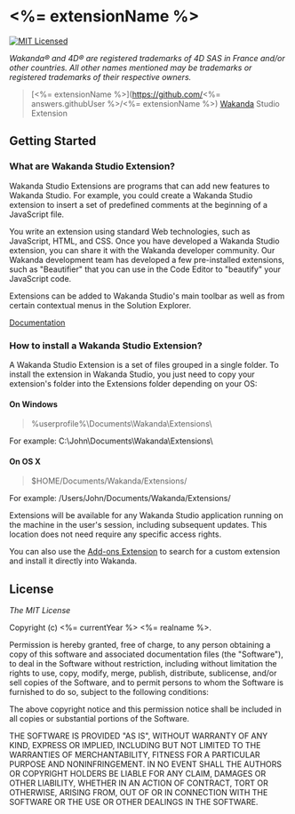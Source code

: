 # <%= extensionName %>
[![MIT Licensed](http://img.shields.io/badge/license-MIT-blue.svg?style=flat)](#license)

*Wakanda® and 4D® are registered trademarks of 4D SAS in France and/or other countries. All other names mentioned may be trademarks or registered trademarks of their respective owners.*

> [<%= extensionName %>](https://github.com/<%= answers.githubUser %>/<%= extensionName %>) [Wakanda](http://wakanda.org) Studio Extension

## Getting Started

### What are Wakanda Studio Extension?

Wakanda Studio Extensions are programs that can add new features to Wakanda Studio. For example, you could create a Wakanda Studio extension to insert a set of predefined comments at the beginning of a JavaScript file.

You write an extension using standard Web technologies, such as JavaScript, HTML, and CSS. Once you have developed a Wakanda Studio extension, you can share it with the Wakanda developer community. Our Wakanda development team has developed a few pre-installed extensions, such as "Beautifier" that you can use in the Code Editor to "beautify" your JavaScript code.

Extensions can be added to Wakanda Studio's main toolbar as well as from certain contextual menus in the Solution Explorer.

[Documentation](http://doc.wakanda.org/Wakanda-Studio-Extensions/Wakanda-Studio-Extensions.100-872838.en.html)


### How to install a Wakanda Studio Extension?

A Wakanda Studio Extension is a set of files grouped in a single folder. To install the extension in Wakanda Studio, you just need to copy your extension's folder into the Extensions folder depending on your OS:

#### On Windows

> %userprofile%\Documents\Wakanda\Extensions\

For example: C:\John\Documents\Wakanda\Extensions\

#### On OS X

> $HOME/Documents/Wakanda/Extensions/

For example: /Users/John/Documents/Wakanda/Extensions/

Extensions will be available for any Wakanda Studio application running on the machine in the user's session, including subsequent updates. This location does not need require any specific access rights.

You can also use the [Add-ons Extension](http://doc.wakanda.org/Wakanda-Studio-Features/Add-ons-Extension.300-1049882.en.html) to search for a custom extension and install it directly into Wakanda.

## License


*The MIT License*

Copyright (c) <%= currentYear %> <%= realname %>. 

Permission is hereby granted, free of charge, to any person obtaining a copy of this software and associated documentation files (the "Software"), to deal in the Software without restriction, including without limitation the rights to use, copy, modify, merge, publish, distribute, sublicense, and/or sell copies of the Software, and to permit persons to whom the Software is furnished to do so, subject to the following conditions:

The above copyright notice and this permission notice shall be included in all copies or substantial portions of the Software.

THE SOFTWARE IS PROVIDED "AS IS", WITHOUT WARRANTY OF ANY KIND, EXPRESS OR IMPLIED, INCLUDING BUT NOT LIMITED TO THE WARRANTIES OF MERCHANTABILITY, FITNESS FOR A PARTICULAR PURPOSE AND NONINFRINGEMENT. IN NO EVENT SHALL THE AUTHORS OR COPYRIGHT HOLDERS BE LIABLE FOR ANY CLAIM, DAMAGES OR OTHER LIABILITY, WHETHER IN AN ACTION OF CONTRACT, TORT OR OTHERWISE, ARISING FROM, OUT OF OR IN CONNECTION WITH THE SOFTWARE OR THE USE OR OTHER DEALINGS IN THE SOFTWARE.
